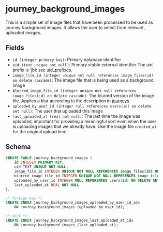 # journey_background_images

This is a simple set of image files that have been processed to be used as
journey background images. It allows the user to select from relevant, uploaded
images.

## Fields

- `id (integer primary key)`: Primary database identifier
- `uid (text unique not null)`: Primary stable external identifier The
  uid prefix is `jbi: see [uid_prefixes](../uid_prefixes.md).
- `image_file_id (integer unique not null references image_files(id) on delete cascade)`:
  The image file that is being used as a background image
- `blurred_image_file_id (integer unique not null references image_files(id) on delete cascade)`:
  The blurred version of the image file. Applies a blur according to the description
  in [journeys](./journeys.md)
- `uploaded_by_user_id (integer null references users(id) on delete set null)`:
  The user that uploaded this image
- `last_uploaded_at (real not null)`: The last time the image was uploaded, important
  for providing a meaningful sort even when the user is uploading images that we already
  have. Use the image file `created_at` for the original upload time.

## Schema

```sql
CREATE TABLE journey_background_images (
    id INTEGER PRIMARY KEY,
    uid TEXT UNIQUE NOT NULL,
    image_file_id INTEGER UNIQUE NOT NULL REFERENCES image_files(id) ON DELETE CASCADE,
    blurred_image_file_id INTEGER UNIQUE NOT NULL REFERENCES image_files(id) ON DELETE CASCADE,
    uploaded_by_user_id INTEGER NULL REFERENCES users(id) ON DELETE SET NULL,
    last_uploaded_at REAL NOT NULL
);

/* foreign key */
CREATE INDEX journey_background_images_uploaded_by_user_id_idx
    ON journey_background_images (uploaded_by_user_id);

/* sort */
CREATE INDEX journey_background_images_last_uploaded_at_idx
    ON journey_background_images (last_uploaded_at);
```
